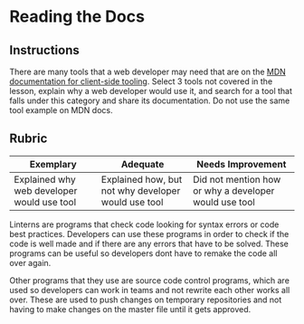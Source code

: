 # Reading the Docs

## Instructions

There are many tools that a web developer may need that are on the [MDN documentation for client-side tooling](https://developer.mozilla.org/docs/Learn/Tools_and_testing/Understanding_client-side_tools/Overview). Select 3 tools not covered in the lesson, explain why a web developer would use it, and search for a tool that falls under this category and share its documentation. Do not use the same tool example on MDN docs.

## Rubric

Exemplary | Adequate | Needs Improvement
--- | --- | -- |
|Explained why web developer would use tool| Explained how, but not why developer would use tool| Did not mention how or why a developer would use tool  |


Linterns are programs that check code looking for syntax errors or code best practices. Developers can use these programs in order to check if the code is well made and if there are any errors that have to be solved. These programs can be useful so developers dont have to remake the code all over again.

Other programs that they use are source code control programs, which are used so developers can work in teams and not rewrite each other works all over. These are used to push changes on temporary repositories and not having to make changes on the master file until it gets approved. 
